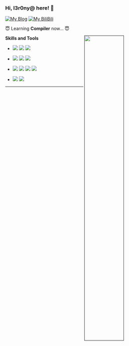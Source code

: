 ### Hi, I3r0ny@ here! 👋

[![My Blog](https://img.shields.io/badge/Blog-I3r0ny%40-%23760f10?style=flat-square)](https://aimip02.github.io/)
[![My BiliBili](https://img.shields.io/badge/BiliBili-%E5%A4%9C%E3%81%A8%E6%B5%B7-%2389c3eb?style=flat-square)](https://space.bilibili.com/3805775)

:innocent: Learning **Compiler** now... :innocent:

[<img align="right" width="50%" src="https://github-readme-stats.vercel.app/api?username=AimiP02">]()

**Skills and Tools**

- [![](https://img.shields.io/badge/Reverse-IDA%20Pro-ffc639?style=flat-square)](https://hex-rays.com/ida-pro/)
[![](https://img.shields.io/badge/Reverse-x64dbg-384d98?style=flat-square)](https://x64dbg.com/)
[![](https://img.shields.io/badge/Reverse-Cheat%20Engine-606eb2?style=flat-square)](https://www.cheatengine.org/)

- [![](https://img.shields.io/badge/-C++-008e74?style=flat-square&logo=C%2B%2B&logoColor=white)](https://en.cppreference.com/w/)
[![](https://img.shields.io/badge/-Python-3e74a2?style=flat-square&logo=Python&logoColor=fff)](https://www.python.org/)
[![](https://img.shields.io/badge/-Markdown-7967c3?style=flat-square&logo=Markdown&logoColor=white)]()

- [![](https://img.shields.io/badge/-Windows-0f9dde?style=flat-square&logo=Windows%2011&logoColor=ffffff)](https://learn.microsoft.com/zh-cn/windows/win32/apiindex/windows-api-list)
[![](https://img.shields.io/badge/-Linux-fcc624?style=flat-square&logo=linux&logoColor=white)](https://www.linuxfoundation.org/)
[![](https://img.shields.io/badge/-Git-f05032?style=flat-square&logo=git&logoColor=white)](https://git-scm.com/)
[![](https://img.shields.io/badge/-Docker-2496ED?style=flat-square&logo=docker&logoColor=ffffff)](https://www.docker.com/)

- [![](https://img.shields.io/badge/IDE-Visual%20Studio%20Code-blue?style=flat-square&logo=visual-studio-code&logoColor=ffffff)](https://code.visualstudio.com/)
[![](https://img.shields.io/badge/Editor-Vim-019733?style=flat-square&logo=vim&logoColor=ffffff)](https://www.vim.org/)

---

